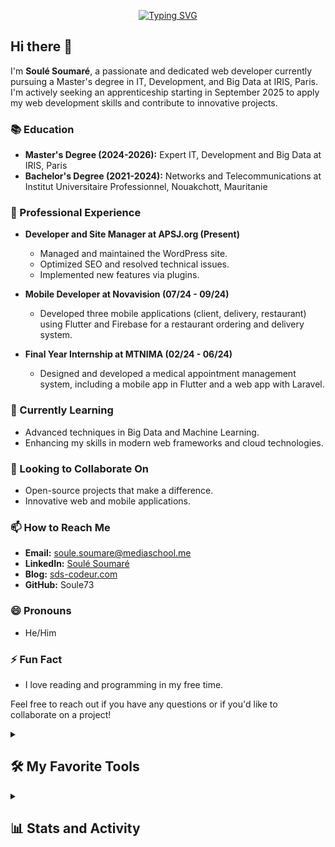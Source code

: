 
<p align="center">
  <!-- Typing SVG by DenverCoder1 - https://github.com/DenverCoder1/readme-typing-svg -->
<a href="https://git.io/typing-svg"><img src="https://readme-typing-svg.demolab.com?font=Fira+Code&pause=1000&color=0B39F3&width=435&lines=Full+Stack+Developer;Master's+degree+in+IT%2C+Development%2C;+and+Big+Data+at+IRIS;Always+learning+new+things" alt="Typing SVG" /></a>
</p>

## Hi there 👋

I'm **Soulé Soumaré**, a passionate and dedicated web developer currently pursuing a Master's degree in IT, Development, and Big Data at IRIS, Paris. I'm actively seeking an apprenticeship starting in September 2025 to apply my web development skills and contribute to innovative projects.

<!--### 🛠️ Skills & Technologies

- **Languages:** PHP, Java,SQL, JavaScript, TypeScript, HTML, CSS
- **Frameworks/Technologies:** Laravel, Jakarta EE, NextJS, React, WordPress, Node.js
- **Databases:** MySQL, MongoDB
- **Tools:** Docker, GitHub, Git, GitLab
- **Others:** REST APIs, Unit Testing
-->
### 📚 Education

- **Master's Degree (2024-2026):** Expert IT, Development and Big Data at IRIS, Paris
- **Bachelor's Degree (2021-2024):** Networks and Telecommunications at Institut Universitaire Professionnel, Nouakchott, Mauritanie

### 💼 Professional Experience

- **Developer and Site Manager at APSJ.org (Present)**
  - Managed and maintained the WordPress site.
  - Optimized SEO and resolved technical issues.
  - Implemented new features via plugins.

- **Mobile Developer at Novavision (07/24 - 09/24)**
  - Developed three mobile applications (client, delivery, restaurant) using Flutter and Firebase for a restaurant ordering and delivery system.

- **Final Year Internship at MTNIMA (02/24 - 06/24)**
  - Designed and developed a medical appointment management system, including a mobile app in Flutter and a web app with Laravel.

### 🌱 Currently Learning

- Advanced techniques in Big Data and Machine Learning.
- Enhancing my skills in modern web frameworks and cloud technologies.

### 🤝 Looking to Collaborate On

- Open-source projects that make a difference.
- Innovative web and mobile applications.

### 📫 How to Reach Me

- **Email:** [soule.soumare@mediaschool.me](mailto:soule.soumare@mediaschool.me)
- **LinkedIn:** [Soulé Soumaré](https://www.linkedin.com/in/soulé-soumaré)
- **Blog:** [sds-codeur.com](https://sds-codeur.com)
- **GitHub:** Soule73

### 😄 Pronouns

- He/Him

### ⚡ Fun Fact

- I love reading and programming in my free time.

Feel free to reach out if you have any questions or if you'd like to collaborate on a project!

<details> 

  <summary><h2>🛠️ My Favorite Tools</h2></summary>
  <!-- Some badges are from https://github.com/Ileriayo/markdown-badges -->

  <h3>👨‍💻 Programming and Markup Languages</h3>

  <p>
      <a href="https://github.com/search?q=user%3ASoule73+language%3Aphp"><img alt="PHP" src="https://img.shields.io/badge/PHP-777BB4.svg?logo=php&logoColor=white&style=plastic"></a>
      <a href="https://github.com/search?q=user%3ASoule73+language%3Ajava"><img alt="Java" src="https://custom-icon-badges.demolab.com/badge/Java-007396.svg?logo=java&logoColor=white&style=plastic"></a>
      <a href="https://github.com/search?q=user%3ADenverCoder1+language%3Akotlin"><img alt="Kotlin" src="https://img.shields.io/badge/kotlin-%237F52FF.svg?style=for-the-badge&logo=kotlin&logoColor=white&style=plastic"></a>
      <a href="https://github.com/search?q=user%3ADenverCoder1+language%3Adart"><img alt="Dart" src="https://img.shields.io/badge/dart-%230175C2.svg?style=for-the-badge&logo=dart&logoColor=white&style=plastic"></a>
      <a href="https://github.com/search?q=user%3ASoule73+language%3Asql"><img alt="SQL" src="https://custom-icon-badges.demolab.com/badge/SQL-025E8C.svg?logo=database&logoColor=white&style=plastic"></a>
      <a href="https://github.com/search?q=user%3ASoule73+language%3Apython"><img alt="Python" src="https://img.shields.io/badge/Python-14354C.svg?logo=python&logoColor=white&style=plastic"></a>
      <a href="https://github.com/search?q=user%3ASoule73+language%3Ajavascript"><img alt="JavaScript" src="https://img.shields.io/badge/JavaScript-F7DF1E.svg?logo=javascript&logoColor=black"></a>
      <a href="https://github.com/search?q=user%3ASoule73+language%3AtypeScript"><img alt="TypeScript" src="https://img.shields.io/badge/TypeScript-007ACC.svg?logo=typescript&logoColor=white&style=plastic"></a>
      <a href="https://github.com/search?q=user%3ASoule73+language%3Ahtml"><img alt="HTML" src="https://img.shields.io/badge/HTML-E34F26.svg?logo=html5&logoColor=white&style=plastic"></a>
      <a href="https://github.com/search?q=user%3ASoule73+language%3Acss"><img alt="CSS" src="https://img.shields.io/badge/css3-%231572B6.svg?style=for-the-badge&logo=css3&logoColor=white&style=plastic"></a>
      <a href="https://github.com/search?q=user%3ADenverCoder1+language%3Amarkdown"><img alt="Markdown" src="https://img.shields.io/badge/Markdown-000000.svg?logo=markdown&logoColor=white&style=plastic"></a>
  </p>

  <h3>🧰 📚 Frameworks, Platforms and Libraries</h3>

  <p>
      <a href="#"><img alt="Laravel" src="https://img.shields.io/badge/laravel-%23FF2D20.svg?style=for-the-badge&logo=laravel&logoColor=white&style=plastic"></a>
      <a href="#"><img alt="Livewire" src="https://img.shields.io/badge/livewire-%234e56a6.svg?style=for-the-badge&logo=livewire&logoColor=white&style=plastic"></a>
      <a href="#"><img alt="Filament" src="https://img.shields.io/badge/Filament-FFAA00?style=for-the-badge&logoColor=%23000000&style=plastic"></a>
      <a href="#"><img alt="Node.js" src="https://img.shields.io/badge/node.js-6DA55F?style=for-the-badge&logo=node.js&logoColor=white&style=plastic"></a>
      <a href="#"><img alt="Express.js" src="https://img.shields.io/badge/Express.js-404d59.svg?logo=express&logoColor=white&style=plastic"></a>
      <a href="#"><img alt="React" src="https://img.shields.io/badge/React-20232a.svg?logo=react&logoColor=%2361DAFB"></a>
      <a href="#"><img alt="Next JS" src="https://img.shields.io/badge/Next-black?style=for-the-badge&logo=next.js&logoColor=white&style=plastic"></a>
      <a href="#"><img alt="Alpine.js" src="https://img.shields.io/badge/alpinejs-white.svg?style=for-the-badge&logo=alpinedotjs&logoColor=%238BC0D0&style=plastic"></a>
      <a href="#"><img alt="Tailwind CSS" src="https://img.shields.io/badge/tailwindcss-%2338B2AC.svg?style=for-the-badge&logo=tailwind-css&logoColor=white&style=plastic"></a>
      <a href="#"><img alt="Flutter" src="https://img.shields.io/badge/Flutter-%2302569B.svg?style=for-the-badge&logo=Flutter&logoColor=white&style=plastic"></a>
      <a href="#"><img alt="Wordpress" src="https://img.shields.io/badge/Wordpress-21759B?logo=wordpress&logoColor=white&style=plastic"></a>
      <a href="#"><img alt="Apache Hadoop" src="https://img.shields.io/badge/Apache%20Hadoop-66CCFF?style=for-the-badge&logo=apachehadoop&logoColor=black&style=plastic"></a>
      <a href="#"><img alt="JUnit" src="https://custom-icon-badges.demolab.com/badge/JUnit-25A162.svg?logo=check-circle&logoColor=white&style=plastic"></a>
      <a href="#"><img alt="Material Design" src="https://img.shields.io/badge/Material%20Design-0081CB.svg?logo=material-design&logoColor=white&style=plastic"></a>
      <a href="#"><img alt="PHPUnit" src="https://custom-icon-badges.demolab.com/badge/PHPUnit-366488.svg?logo=test-tube&logoColor=white&style=plastic"></a>
      <a href="#"><img alt="Vite" src="https://img.shields.io/badge/vite-%23646CFF.svg?style=for-the-badge&logo=vite&logoColor=white&style=plastic"></a>
  </p>

  <h3>🗄️ Databases and Cloud Hosting</h3>

  <p>
      <a href="#"><img alt="MySQL" src="https://img.shields.io/badge/MySQL-00f.svg?logo=mysql&logoColor=white&style=plastic"></a>
      <a href="#"><img alt="MongoDB" src ="https://img.shields.io/badge/MongoDB-4ea94b.svg?logo=mongodb&logoColor=white&style=plastic"></a>
      <a href="#"><img alt="Firebase" src ="https://img.shields.io/badge/firebase-a08021?style=for-the-badge&logo=firebase&logoColor=ffcd34&style=plastic"></a>
      <a href="#"><img alt="Vercel" src="https://img.shields.io/badge/Vercel-000000.svg?logo=vercel&logoColor=white&style=plastic"></a>
      <a href="#"><img alt="Render" src="https://img.shields.io/badge/Render-00979D.svg?logo=render&logoColor=white&style=plastic"></a>
      <a href="#"><img alt="GitHub Pages" src="https://img.shields.io/badge/GitHub%20Pages-327FC7.svg?logo=github&logoColor=white&style=plastic"></a>
      
  </p>

  <h3>💻 Software and Tools</h3>

  <p>
      <a href="#"><img alt="Docker" src="https://img.shields.io/badge/docker-%230db7ed.svg?style=for-the-badge&logo=docker&logoColor=white&style=plastic"></a>
      <a href="#"><img alt="Visual Studio Code" src="https://img.shields.io/badge/Visual%20Studio%20Code-0078d7.svg?logo=visual-studio-code&logoColor=white&style=plastic"></a>
      <a href="#"><img alt="IntelliJ IDEA" src="https://img.shields.io/badge/IntelliJIDEA-000000.svg?style=for-the-badge&logo=intellij-idea&logoColor=white&style=plastic"></a>
      <a href="#"><img alt="Git" src="https://img.shields.io/badge/Git-F05033.svg?logo=git&logoColor=white&style=plastic"></a>
      <a href="#"><img alt="GitHub" src="https://img.shields.io/badge/github-%23121011.svg?style=for-the-badge&logo=github&logoColor=white&style=plastic"></a>
      <a href="#"><img alt="GitLab" src="https://img.shields.io/badge/gitlab-%23181717.svg?style=for-the-badge&logo=gitlab&logoColor=white&style=plastic"></a>
      <a href="#"><img alt="Android" src="https://img.shields.io/badge/Android-3DDC84?logo=android&logoColor=white&style=plastic"></a>
      <a href="#"><img alt="Android Studio" src="https://img.shields.io/badge/Android%20Studio-008678.svg?logo=android-studio&logoColor=white&style=plastic"></a>
  </p>

</details>

<details> 
  <summary><h2>📊 Stats and Activity</h2></summary>

  <h3>🔥 Streak Stats</h3>

  <!-- GitHub Readme Streak Stats - https://github.com/Soule73/github-readme-streak-stats -->
  <p>
    <a href="#">
      <!-- Use https://streak-stats.demolab.com or self-host with your own Vercel app - visit https://git.io/streak-stats for instructions -->
      <img title="🔥 Get streak stats for your profile at git.io/streak-stats" alt="Soule73's streak" 
        src="https://github-readme-streak-stats-eight.vercel.app/?user=Soule73&theme=codeSTACKr&hide_border=true&short_numbers=true"/>
    </a>
    
   <!-- <p>🔥 Get streak stats for your profile at <a href="https://git.io/streak-stats">git.io/streak-stats</a></p>-->
  </p>
  <p>
    <a href="#">
      <img src="https://github-profile-trophy.vercel.app/?username=Soule73&column=4&margin-w=15&margin-h=15&no-frame=true&theme=onedark&title=-Stars,-Followers,-Issues,-PullRequest,-Reviews" />
    </a>
  </p>

  <h3>💻 GitHub Profile Stats</h3>

  <!-- https://github.com/anuraghazra/github-readme-stats -->

  <a href="#">
  <img alt="Soule73's Github Stats" 
                src="https://denvercoder1-github-readme-stats.vercel.app/api/?username=Soule73&show_icons=true&include_all_commits=true&count_private=true&theme=codeSTACKr&hide_border=true" height="192px"/>
  </a>
  <a href="#">
    <img alt="Soule73's Top Languages" src="https://denvercoder1-github-readme-stats.vercel.app/api/top-langs/?username=Soule73&langs_count=8&layout=compact&theme=codeSTACKr&hide_border=true&hide=Jupyter%20Notebook,Roff" height="192px"/>
  </a>
  <br/>

  <b>Note:</b> Top languages is only a metric of the languages my public code consists of and doesn't reflect experience or skill level.

  <a href="https://github.com/ashutosh00710/github-readme-activity-graph"><img alt="Soule73's Activity Graph" src="https://github-readme-activity-graph.vercel.app/graph/?username=Soule73&bg_color=1F222E&color=F8D866&line=F85D7F&point=FFFFFF&hide_border=true" /></a>

  </details>
<!--
**Soule73/Soule73** is a ✨ _special_ ✨ repository because its `README.md` (this file) appears on your GitHub profile.

Here are some ideas to get you started:

- 🔭 I’m currently working on ...
- 🌱 I’m currently learning ...
- 👯 I’m looking to collaborate on ...
- 🤔 I’m looking for help with ...
- 💬 Ask me about ...
- 📫 How to reach me: ...
- 😄 Pronouns: ...
- ⚡ Fun fact: ...

https://github.com/abhisheknaiidu/awesome-github-profile-readme?tab=readme-ov-file#tools
-->
